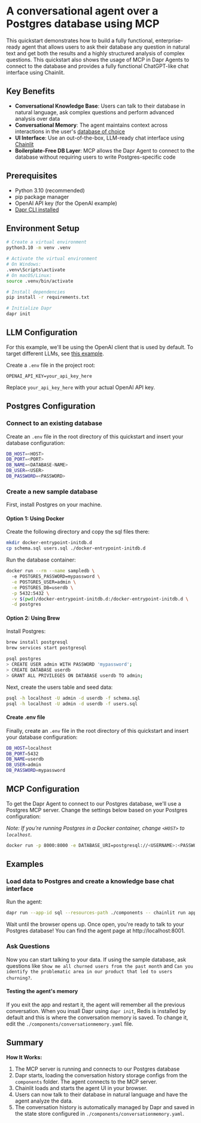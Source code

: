 # A conversational agent over a Postgres database using MCP

This quickstart demonstrates how to build a fully functional, enterprise-ready agent that allows users to ask their database any question in natural text and get both the results and a highly structured analysis of complex questions. This quickstart also shows the usage of MCP in Dapr Agents to connect to the database and provides a fully functional ChatGPT-like chat interface using Chainlit.

## Key Benefits

- **Conversational Knowledge Base**: Users can talk to their database in natural language, ask complex questions and perform advanced analysis over data
- **Conversational Memory**: The agent maintains context across interactions in the user's [database of choice](https://docs.dapr.io/reference/components-reference/supported-state-stores/)
- **UI Interface**: Use an out-of-the-box, LLM-ready chat interface using [Chainlit](https://github.com/Chainlit/chainlit)
- **Boilerplate-Free DB Layer**: MCP allows the Dapr Agent to connect to the database without requiring users to write Postgres-specific code

## Prerequisites

- Python 3.10 (recommended)
- pip package manager
- OpenAI API key (for the OpenAI example)
- [Dapr CLI installed](https://docs.dapr.io/getting-started/install-dapr-cli/)

## Environment Setup

```bash
# Create a virtual environment
python3.10 -m venv .venv

# Activate the virtual environment 
# On Windows:
.venv\Scripts\activate
# On macOS/Linux:
source .venv/bin/activate

# Install dependencies
pip install -r requirements.txt

# Initialize Dapr
dapr init
```

## LLM Configuration

For this example, we'll be using the OpenAI client that is used by default. To target different LLMs, see [this example](../02_llm_call_dapr/README.md).

Create a `.env` file in the project root:

```env
OPENAI_API_KEY=your_api_key_here
```

Replace `your_api_key_here` with your actual OpenAI API key.

## Postgres Configuration

### Connect to an existing database

Create an `.env` file in the root directory of this quickstart and insert your database configuration:

```bash
DB_HOST=<HOST>
DB_PORT=<PORT>
DB_NAME=<DATABASE-NAME>
DB_USER=<USER>
DB_PASSWORD=<PASSWORD>
```

### Create a new sample database

First, install Postgres on your machine.

#### Option 1: Using Docker

Create the following directory and copy the sql files there:

```bash
mkdir docker-entrypoint-initdb.d
cp schema.sql users.sql ./docker-entrypoint-initdb.d
```

Run the database container:

```bash
docker run --rm --name sampledb \               
  -e POSTGRES_PASSWORD=mypassword \
  -e POSTGRES_USER=admin \
  -e POSTGRES_DB=userdb \
  -p 5432:5432 \
  -v $(pwd)/docker-entrypoint-initdb.d:/docker-entrypoint-initdb.d \
  -d postgres
```

#### Option 2: Using Brew

Install Postgres:

```bash
brew install postgresql
brew services start postgresql

psql postgres
> CREATE USER admin WITH PASSWORD 'mypassword';
> CREATE DATABASE userdb 
> GRANT ALL PRIVILEGES ON DATABASE userdb TO admin;
```

Next, create the users table and seed data:

```bash
psql -h localhost -U admin -d userdb -f schema.sql
psql -h localhost -U admin -d userdb -f users.sql
```

#### Create .env file

Finally, create an `.env` file in the root directory of this quickstart and insert your database configuration:

```bash
DB_HOST=localhost
DB_PORT=5432
DB_NAME=userdb
DB_USER=admin
DB_PASSWORD=mypassword
```

## MCP Configuration

To get the Dapr Agent to connect to our Postgres database, we'll use a Postgres MCP server.
Change the settings below based on your Postgres configuration:

*Note: If you're running Postgres in a Docker container, change `<HOST>` to `localhost`.*

```bash
docker run -p 8000:8000 -e DATABASE_URI=postgresql://<USERNAME>:<PASSWORD>@<HOST>:5432/userdb crystaldba/postgres-mcp --access-mode=unrestricted --transport=sse
```

## Examples

### Load data to Postgres and create a knowledge base chat interface

Run the agent:

```bash
dapr run --app-id sql --resources-path ./components -- chainlit run app.py -w --port 8001
```

Wait until the browser opens up. Once open, you're ready to talk to your Postgres database!
You can find the agent page at http://localhost:8001.

### Ask Questions

Now you can start talking to your data. If using the sample database, ask questions like `Show me all churned users from the past month` and `Can you identify the problematic area in our product that led to users churning?`.

#### Testing the agent's memory

If you exit the app and restart it, the agent will remember all the previous conversation. When you insall Dapr using `dapr init`, Redis is installed by default and this is where the conversation memory is saved. To change it, edit the `./components/conversationmemory.yaml` file.

## Summary

**How It Works:**
1. The MCP server is running and connects to our Postgres database
2. Dapr starts, loading the conversation history storage configs from the `components` folder. The agent connects to the MCP server.
3. Chainlit loads and starts the agent UI in your browser.
4. Users can now talk to their database in natural language and have the agent analyze the data.
5. The conversation history is automatically managed by Dapr and saved in the state store configured in `./components/conversationmemory.yaml`.
